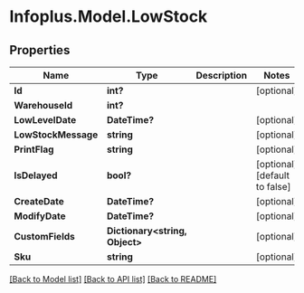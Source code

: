 # Infoplus.Model.LowStock
## Properties

Name | Type | Description | Notes
------------ | ------------- | ------------- | -------------
**Id** | **int?** |  | [optional] 
**WarehouseId** | **int?** |  | 
**LowLevelDate** | **DateTime?** |  | [optional] 
**LowStockMessage** | **string** |  | [optional] 
**PrintFlag** | **string** |  | [optional] 
**IsDelayed** | **bool?** |  | [optional] [default to false]
**CreateDate** | **DateTime?** |  | [optional] 
**ModifyDate** | **DateTime?** |  | [optional] 
**CustomFields** | **Dictionary&lt;string, Object&gt;** |  | [optional] 
**Sku** | **string** |  | [optional] 

[[Back to Model list]](../README.md#documentation-for-models) [[Back to API list]](../README.md#documentation-for-api-endpoints) [[Back to README]](../README.md)

